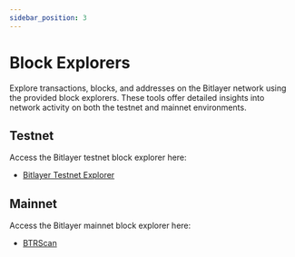 ```yaml
---
sidebar_position: 3
---
```


# Block Explorers

Explore transactions, blocks, and addresses on the Bitlayer network using the provided block explorers. These tools offer detailed insights into network activity on both the testnet and mainnet environments.

## Testnet

Access the Bitlayer testnet block explorer here:
- [Bitlayer Testnet Explorer](https://testnet-scan.bitlayer.org)

## Mainnet

Access the Bitlayer mainnet block explorer here:
- [BTRScan](https://www.btrscan.com)
